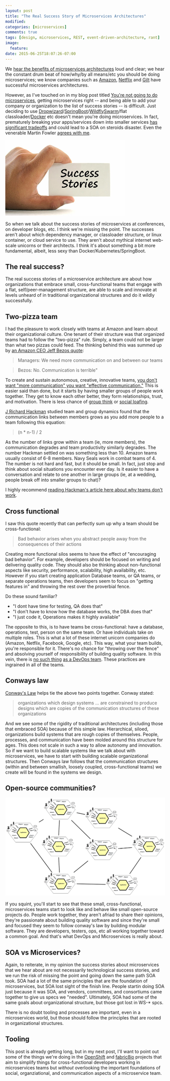 ```yaml
---
layout: post
title: "The Real Success Story of Microservices Architectures"
modified:
categories: [microservices]
comments: true
tags: [design, microservices, REST, event-driven-architecture, rant]
image:
  feature:
date: 2015-06-25T18:07:26-07:00
---
```


We [hear the benefits of microservices architectures][mytalk] loud and clear; we hear the constant drum beat of how/why/by all means/etc you should be doing microservices; we know companies such as [Amazon][amz], [Netflix][nflx] and [Gilt][gilt] have successful microservices architectures.

However, as I've touched on in my blog post titled [You're not going to do microservices][notgonna], getting microservices right -- and being able to add your company or organization to the list of success stories -- is difficult. Just deciding to use [Dropwizard][dropwizard]/[SpringBoot][boot]/[WildflySwarm][swarm]/flat classloader/[Docker][docker] etc doesn't mean you're doing microservices. In fact, prematurely breaking your apps/services down into smaller services [has significant tradeoffs][mytalk] and could lead to a SOA on steroids disaster. Even the venerable Martin Fowler [agrees with me][tradeoffs].

![summit](/images/successstory.jpg)

So when we talk about the success stories of microservices at conferences, on developer blogs, etc. I think we're missing the point. The successes aren't about which dependency manager, or classloader structure, or linux container, or cloud service to use. They aren't about mythical internet web-scale unicorns or their architects. I think it's about something a bit more fundamental, albeit, less sexy than Docker/Kubernetes/SpringBoot.

## The real success?

The real success stories of a microservice architecture are about how organizations that embrace small, cross-functional teams that engage with a flat, self/peer-management structure, are able to scale and innovate at levels unheard of in traditional organizational structures and do it wildly successfully.

## Two-pizza team

I had the pleasure to work closely with teams at Amazon and learn about their organizational culture. One tenant of their structure was that organized teams had to follow the "two-pizza" rule. Simply, a team could not be larger than what two pizzas could feed. The thinking behind this was summed up by [an Amazon CEO Jeff Bezos quote][bezosquote]:
 
> Managers: We need more communication on and between our teams

> Bezos: No. Communication is terrible"

To create and sustain autonomous, creative, innovative teams, [you don't want "more communication" you want "effective communication."][idonethistwopizza] This is easier said than done, but it starts by having smaller groups of people work together. They get to know each other better, they form relationships, trust, and motivation. There is less chance of [group think][groupthink] or [social loafing][socialloafing]. 

[J Richard Hackman][hackman] studied team and group dynamics found that the communication links between members grows as you add more people to a team following this equation:

> (n * n-1) / 2

As the number of links grow within a team (ie, more members), the communication degrades and team productivity similarly degrades. The number Hackman settled on was something less than 10. Amazon teams usually consist of 6-8 members. Navy Seals work in combat teams of 4. The number is not hard and fast, but it should be small. In fact, just stop and think about social situations you encounter ever day. Is it easier to have a conversation and relate to one another in large groups (ie, at a wedding, people break off into smaller groups to chat)?
  
I highly recommend [reading Hackman's article here about why teams don't work][dontwork]. 

## Cross functional

I saw this quote recently that can perfectly sum up why a team should be cross-functional:

> Bad behavior arises when you abstract people away from the consequences of their actions

Creating more functional silos seems to have the effect of "encouraging bad behavior". For example, developers should be focused on writing and delivering quality code. They should also be thinking about non-functional aspects like security, performance, scalability, high availability, etc. However if you start creating application Database teams, or QA teams, or separate operations teams, then developers seem to focus on "getting features in" and throwing the rest over the proverbial fence. 

Do these sound familiar?

* "I dont have time for testing, QA does that" 
* "I don't have to know how the database works, the DBA does that"
* "I just code it, Operations makes it highly available"


The opposite to this, is to have teams be cross-functional: have a database, operations, test, person on the same team. Or have individuals take on multiple roles. This is what a lot of these internet unicorn companies do (Amazon, Netflix, Facebook, Google, etc). This way, what your team builds, you're responsible for it. There's no chance for "throwing over the fence" and absolving yourself of responsibility of building quality software. In this vein, there is [no such thing][devopsteam2] [as a DevOps team][devopsteam]. These practices are ingrained in all of the teams.

## Conways law

[Conway's Law][conways] helps tie the above two points together. Conway stated:

> organizations which design systems ... are constrained to produce designs which are copies of the communication structures of these organizations

And we see some of the rigidity of traditional architectures (including those that embraced SOA) because of this simple law. Hierarchical, siloed, organizations build systems that are rough copies of themselves. People, processes, and communication have been molded around this structure for ages. This does not scale in such a way to allow autonomy and innovation. So if we want to build scalable systems like we talk about with microservices, we have to start with building scalable organizational structures. Then Conways law follows that the communication structures (within and between smallish, loosely coupled, cross-functional teams) we create will be found in the systems we design. 


## Open-source communities?

![summit](/images/hexagonalservices.png)

If you squint, you'll start to see that these small, cross-functional, microservices teams start to look like and behave like small open-source projects do. People work together, they aren't afriad to share their opinions, they're passionate about building quality software and since they're small and focused they seem to follow conway's law by building modular software. They are developers, testers, ops, etc all working together toward a common goal. And that's what DevOps and Microservices is really about.


## SOA vs Microservices?
Again, to reiterate, in my opinion the success stories about microservices that we hear about are not necessarily technological success stories, and we run the risk of missing the point and going down the same path SOA took. SOA had a lot of the same principles that are the foundation of microservices, but SOA lost sight of the finish line. People startin doing SOA just because it was SOA, and vendors, committees, and consortiums came together to give us specs we "needed". Ultimately, SOA had some of the same goals about organizational structure, but those got lost in WS-* spcs. 
  
There is no doubt tooling and processes are important, even in a microservices world, but those should follow the principles that are rooted in organizational structures. 

## Tooling
This post is already getting long, but in my next post, I'll want to point out some of the things we're doing in the [OpenShift](https://github.com/openshift/origin/releases) and [fabric8io](http://fabric8.io) projects that aim to simplify things for cross-functional developers working in microservices teams but _without_ overlooking the important foundations of social, organziational, and communication aspects of a microservice team. 
  
[conways]: https://en.wikipedia.org/wiki/Conway's_law
[idonethistwopizza]: http://blog.idonethis.com/two-pizza-team/
[devopsteam2]: https://www.rallydev.com/blog/engineering/you-don-t-need-devops-team-you-need-tools-team
[devopsteam]: http://continuousdelivery.com/2012/10/theres-no-such-thing-as-a-devops-team/
[dontwork]: http://econ.au.dk/fileadmin/Economics_Business/Currently/Events/PhDFinance/Kauttu_Why-Teams-Dont-Work-by-J.-Richard-Hackman.pdf
[hackman]: http://hackman.socialpsychology.org
[groupthink]: https://en.wikipedia.org/wiki/Groupthink
[socialloafing]: https://en.wikipedia.org/wiki/Social_loafing
[bezosquote]: http://99u.com/articles/7255/the-jeff-bezos-school-of-long-term-thinking
[nflx]: http://nginx.com/blog/microservices-at-netflix-architectural-best-practices/
[amz]: http://www.zdnet.com/article/soa-done-right-the-amazon-strategy/
[gilt]: http://tech.gilt.com/post/65070094551/gilts-kevin-scaldeferri-on-enabling-micro-service
[dropwizard]: http://www.dropwizard.io
[boot]: http://projects.spring.io/spring-boot/
[swarm]: http://wildfly.org/swarm/
[docker]: http://docker.io
[mytalk]: http://www.slideshare.net/ceposta/camel-microservicesfabric8
[tradeoffs]: http://martinfowler.com/articles/microservice-trade-offs.html
[notgonna]: http://blog.christianposta.com/microservices/youre-not-going-to-do-microservices/
